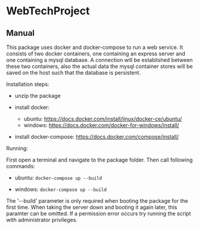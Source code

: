 # WebTechProject

## Manual

This package uses docker and docker-compose to run a web service.
It consists of two docker containers, one containing an express server and one containing a mysql database.
A connection will be established between these two containers, also the actual data the mysql container stores will be saved on the host such that the database is persistent.

Installation steps:

- unzip the package

- install docker:

  - ubuntu: https://docs.docker.com/install/linux/docker-ce/ubuntu/
  - windows: https://docs.docker.com/docker-for-windows/install/

- install docker-compose: https://docs.docker.com/compose/install/

Running:

First open a terminal and navigate to the package folder.
Then call following commands:

* ubuntu:
        ```
        docker-compose up --build
        ```

* windows:
        ```
        docker-compose up --build
        ```

The '--build' parameter is only required when booting the package for the first time.
When taking the server down and booting it again later, this paramter can be omitted.
If a permission error occurs try running the script with administrator privileges.

